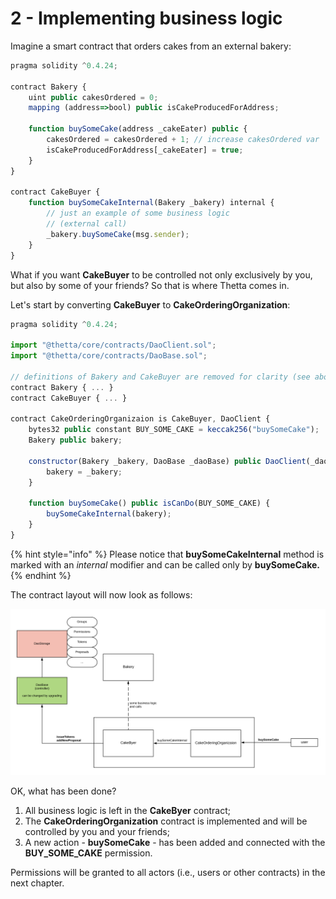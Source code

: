 # 2 - Implementing business logic

Imagine a smart contract that orders cakes from an external bakery:​

```javascript
pragma solidity ^0.4.24;
​​
contract Bakery {
	uint public cakesOrdered = 0;
	mapping (address=>bool) public isCakeProducedForAddress;
​
	function buySomeCake(address _cakeEater) public {
		cakesOrdered = cakesOrdered + 1; // increase cakesOrdered var
		isCakeProducedForAddress[_cakeEater] = true;
	}
}

contract CakeBuyer {
	function buySomeCakeInternal(Bakery _bakery) internal { 
		// just an example of some business logic
		// (external call)
		_bakery.buySomeCake(msg.sender);
	}
}
```

What if you want **CakeBuyer** to be controlled not only exclusively by you, but also by some of your friends? So that is where Thetta comes in. 

Let's start by converting **CakeBuyer** to **CakeOrderingOrganization**: 

```javascript
pragma solidity ^0.4.24;

import "@thetta/core/contracts/DaoClient.sol";
import "@thetta/core/contracts/DaoBase.sol";

// definitions of Bakery and CakeBuyer are removed for clarity (see above)
contract Bakery { ... }
contract CakeBuyer { ... }

contract CakeOrderingOrganizaion is CakeBuyer, DaoClient {
	bytes32 public constant BUY_SOME_CAKE = keccak256("buySomeCake");
	Bakery public bakery;

	constructor(Bakery _bakery, DaoBase _daoBase) public DaoClient(_daoBase){
		bakery = _bakery;
	}

	function buySomeCake() public isCanDo(BUY_SOME_CAKE) {
		buySomeCakeInternal(bakery);
	}
}
```

{% hint style="info" %}
Please notice that **buySomeCakeInternal** method is marked with an _internal_ modifier and can be called only by **buySomeCake.**
{% endhint %}

The contract layout will now look as follows:

![](../.gitbook/assets/graph%20%281%29.png)

OK, what has been done?

1. All business logic is left in the **CakeByer** contract;
2. The **CakeOrderingOrganization** contract is implemented and will be controlled by you and your friends;
3. A new action - **buySomeCake** - has been added and connected with the **BUY\_SOME\_CAKE** permission.

Permissions will be granted to all actors \(i.e., users or other contracts\) in the next chapter.

